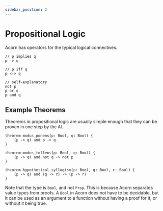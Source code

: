 ```yaml
---
sidebar_position: 2
---
```


# Propositional Logic

Acorn has operators for the typical logical connectives.

```acorn
// p implies q
p -> q

// p iff q
p <-> q

// self-explanatory
not p
p or q
p and q
```

## Example Theorems

Theorems in propositional logic are usually simple enough that they can be proven in one step by the AI.

```acorn
theorem modus_ponens(p: Bool, q: Bool) {
    (p -> q) and p -> q
}

theorem modus_tollens(p: Bool, q: Bool) {
    (p -> q) and not q -> not p
}

theorem hypothetical_syllogism(p: Bool, q: Bool, r: Bool) {
    (p -> q) and (q -> r) -> (p -> r)
}
```

Note that the type is `Bool`, and not `Prop`. This is because Acorn separates value types from proofs. A `Bool` in Acorn does not have to be decidable, but it can be used as an argument to a function without having a proof for it, or without it being true.
